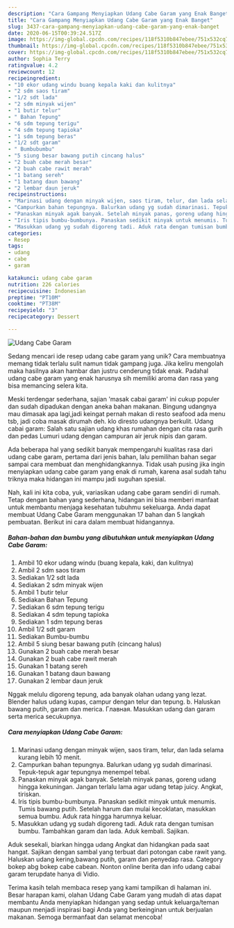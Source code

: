 ```yaml
---
description: "Cara Gampang Menyiapkan Udang Cabe Garam yang Enak Banget"
title: "Cara Gampang Menyiapkan Udang Cabe Garam yang Enak Banget"
slug: 3437-cara-gampang-menyiapkan-udang-cabe-garam-yang-enak-banget
date: 2020-06-15T00:39:24.517Z
image: https://img-global.cpcdn.com/recipes/118f5310b847ebee/751x532cq70/udang-cabe-garam-foto-resep-utama.jpg
thumbnail: https://img-global.cpcdn.com/recipes/118f5310b847ebee/751x532cq70/udang-cabe-garam-foto-resep-utama.jpg
cover: https://img-global.cpcdn.com/recipes/118f5310b847ebee/751x532cq70/udang-cabe-garam-foto-resep-utama.jpg
author: Sophia Terry
ratingvalue: 4.2
reviewcount: 12
recipeingredient:
- "10 ekor udang windu buang kepala kaki dan kulitnya"
- "2 sdm saos tiram"
- "1/2 sdt lada"
- "2 sdm minyak wijen"
- "1 butir telur"
- " Bahan Tepung"
- "6 sdm tepung terigu"
- "4 sdm tepung tapioka"
- "1 sdm tepung beras"
- "1/2 sdt garam"
- " Bumbubumbu"
- "5 siung besar bawang putih cincang halus"
- "2 buah cabe merah besar"
- "2 buah cabe rawit merah"
- "1 batang sereh"
- "1 batang daun bawang"
- "2 lembar daun jeruk"
recipeinstructions:
- "Marinasi udang dengan minyak wijen, saos tiram, telur, dan lada selama kurang lebih 10 menit."
- "Campurkan bahan tepungnya. Balurkan udang yg sudah dimarinasi. Tepuk-tepuk agar tepungnya menempel tebal."
- "Panaskan minyak agak banyak. Setelah minyak panas, goreng udang hingga kekuningan. Jangan terlalu lama agar udang tetap juicy. Angkat, tiriskan."
- "Iris tipis bumbu-bumbunya. Panaskan sedikit minyak untuk menumis. Tumis bawang putih. Setelah harum dan mulai kecoklatan, masukkan semua bumbu. Aduk rata hingga harumnya keluar."
- "Masukkan udang yg sudah digoreng tadi. Aduk rata dengan tumisan bumbu. Tambahkan garam dan lada. Aduk kembali. Sajikan."
categories:
- Resep
tags:
- udang
- cabe
- garam

katakunci: udang cabe garam 
nutrition: 226 calories
recipecuisine: Indonesian
preptime: "PT10M"
cooktime: "PT38M"
recipeyield: "3"
recipecategory: Dessert

---
```



![Udang Cabe Garam](https://img-global.cpcdn.com/recipes/118f5310b847ebee/751x532cq70/udang-cabe-garam-foto-resep-utama.jpg)

Sedang mencari ide resep udang cabe garam yang unik? Cara membuatnya memang tidak terlalu sulit namun tidak gampang juga. Jika keliru mengolah maka hasilnya akan hambar dan justru cenderung tidak enak. Padahal udang cabe garam yang enak harusnya sih memiliki aroma dan rasa yang bisa memancing selera kita.

Meski terdengar sederhana, sajian &#39;masak cabai garam&#39; ini cukup populer dan sudah dipadukan dengan aneka bahan makanan. Bingung udangnya mau dimasak apa lagi,jadi keingat pernah makan di resto seafood ada menu tsb, jadi coba masak dirumah deh. klo diresto udangnya berkulit. Udang cabai garam: Salah satu sajian udang khas rumahan dengan cita rasa gurih dan pedas Lumuri udang dengan campuran air jeruk nipis dan garam.

Ada beberapa hal yang sedikit banyak mempengaruhi kualitas rasa dari udang cabe garam, pertama dari jenis bahan, lalu pemilihan bahan segar sampai cara membuat dan menghidangkannya. Tidak usah pusing jika ingin menyiapkan udang cabe garam yang enak di rumah, karena asal sudah tahu triknya maka hidangan ini mampu jadi suguhan spesial.


Nah, kali ini kita coba, yuk, variasikan udang cabe garam sendiri di rumah. Tetap dengan bahan yang sederhana, hidangan ini bisa memberi manfaat untuk membantu menjaga kesehatan tubuhmu sekeluarga. Anda dapat membuat Udang Cabe Garam menggunakan 17 bahan dan 5 langkah pembuatan. Berikut ini cara dalam membuat hidangannya.

<!--inarticleads1-->

##### Bahan-bahan dan bumbu yang dibutuhkan untuk menyiapkan Udang Cabe Garam:

1. Ambil 10 ekor udang windu (buang kepala, kaki, dan kulitnya)
1. Ambil 2 sdm saos tiram
1. Sediakan 1/2 sdt lada
1. Sediakan 2 sdm minyak wijen
1. Ambil 1 butir telur
1. Sediakan  Bahan Tepung
1. Sediakan 6 sdm tepung terigu
1. Sediakan 4 sdm tepung tapioka
1. Sediakan 1 sdm tepung beras
1. Ambil 1/2 sdt garam
1. Sediakan  Bumbu-bumbu
1. Ambil 5 siung besar bawang putih (cincang halus)
1. Gunakan 2 buah cabe merah besar
1. Gunakan 2 buah cabe rawit merah
1. Gunakan 1 batang sereh
1. Gunakan 1 batang daun bawang
1. Gunakan 2 lembar daun jeruk


Nggak melulu digoreng tepung, ada banyak olahan udang yang lezat. Blender halus udang kupas, campur dengan telur dan tepung. b. Haluskan bawang putih, garam dan merica. Главная. Masukkan udang dan garam serta merica secukupnya. 

<!--inarticleads2-->

##### Cara menyiapkan Udang Cabe Garam:

1. Marinasi udang dengan minyak wijen, saos tiram, telur, dan lada selama kurang lebih 10 menit.
1. Campurkan bahan tepungnya. Balurkan udang yg sudah dimarinasi. Tepuk-tepuk agar tepungnya menempel tebal.
1. Panaskan minyak agak banyak. Setelah minyak panas, goreng udang hingga kekuningan. Jangan terlalu lama agar udang tetap juicy. Angkat, tiriskan.
1. Iris tipis bumbu-bumbunya. Panaskan sedikit minyak untuk menumis. Tumis bawang putih. Setelah harum dan mulai kecoklatan, masukkan semua bumbu. Aduk rata hingga harumnya keluar.
1. Masukkan udang yg sudah digoreng tadi. Aduk rata dengan tumisan bumbu. Tambahkan garam dan lada. Aduk kembali. Sajikan.


Aduk sesekali, biarkan hingga udang Angkat dan hidangkan pada saat hangat. Sajikan dengan sambal yang terbuat dari potongan cabe rawit yang. Haluskan udang kering,bawang putih, garam dan penyedap rasa. Category bokep abg bokep cabe cabean. Nonton online berita dan info udang cabai garam terupdate hanya di Vidio. 

Terima kasih telah membaca resep yang kami tampilkan di halaman ini. Besar harapan kami, olahan Udang Cabe Garam yang mudah di atas dapat membantu Anda menyiapkan hidangan yang sedap untuk keluarga/teman maupun menjadi inspirasi bagi Anda yang berkeinginan untuk berjualan makanan. Semoga bermanfaat dan selamat mencoba!
